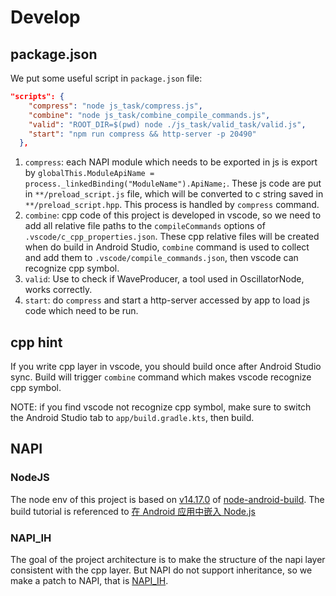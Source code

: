 # Develop

## package.json

We put some useful script in `package.json` file:

```json
"scripts": {
    "compress": "node js_task/compress.js",
    "combine": "node js_task/combine_compile_commands.js",
    "valid": "ROOT_DIR=$(pwd) node ./js_task/valid_task/valid.js",
    "start": "npm run compress && http-server -p 20490"
  },
```

1. `compress`: each NAPI module which needs to be exported in js is export by `globalThis.ModuleApiName = process._linkedBinding("ModuleName").ApiName;`. These js code are put in `**/preload_script.js` file, which will be converted to c string saved in `**/preload_script.hpp`. This process is handled by `compress` command.
2. `combine`: cpp code of this project is developed in vscode, so we need to add all relative file paths to the `compileCommands` options of `.vscode/c_cpp_properties.json`. These cpp relative files will be created when do build in Android Studio, `combine` command is used to collect and add them to `.vscode/compile_commands.json`, then vscode can recognize cpp symbol.
3. `valid`: Use to check if WaveProducer, a tool used in OscillatorNode, works correctly.
4. `start`: do `compress` and start a http-server accessed by app to load js code which need to be run.

## cpp hint

If you write cpp layer in vscode, you should build once after Android Studio sync. Build will trigger `combine` command which makes vscode recognize cpp symbol.

NOTE: if you find vscode not recognize cpp symbol, make sure to switch the Android Studio tab to `app/build.gradle.kts`, then build.

## NAPI

### NodeJS

The node env of this project is based on [v14.17.0](https://github.com/toyobayashi/node-android-build/releases/tag/v14.17.0) of [node-android-build](https://github.com/toyobayashi/node-android-build). The build tutorial is referenced to [在 Android 应用中嵌入 Node.js](https://toyobayashi.github.io/2021/03/29/NodeEmbedding/)

### NAPI_IH

The goal of the project architecture is to make the structure of the napi layer consistent with the cpp layer. But NAPI do not support inheritance, so we make a patch to NAPI, that is [NAPI_IH](./napi_ih_api.md).
